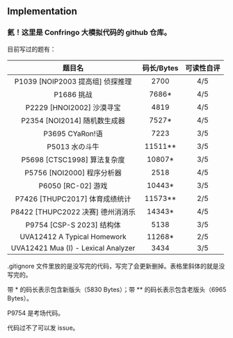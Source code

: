 
## Implementation

### 氦！这里是 Confringo 大模拟代码的 github 仓库。

目前写过的题有：

|题目名|码长/Bytes|可读性自评|
|:---:|:-------:|:-------:|
|P1039 [NOIP2003 提高组] 侦探推理|2700|4/5|
|P1686 挑战|7686\*|4/5|
|P2229 [HNOI2002] 沙漠寻宝|4819|4/5|
|P2354 [NOI2014] 随机数生成器|7527\*|4/5|
|P3695 CYaRon!语|7223|3/5|
|P5013 水の斗牛|11511\*\*|3/5|
|P5698 [CTSC1998] 算法复杂度|10807\*|3/5|
|P5756 [NOI2000] 程序分析器|2518|4/5|
|P6050 [RC-02] 游戏|10443\*|3/5|
|P7426 [THUPC2017] 体育成绩统计|11573\*\*|2/5|
|P8422 [THUPC2022 决赛] 德州消消乐|14343\*|4/5|
|P9754 [CSP-S 2023] 结构体|5138|3/5|
|UVA12412 A Typical Homework|11268\*|2/5|
|UVA12421 Mua (I) - Lexical Analyzer|3434|3/5|

.gitignore 文件里放的是没写完的代码，写完了会更新删掉。表格里斜体的就是没写完的。

带 \* 的码长表示包含新版头（5830 Bytes）；带 \*\* 的码长表示包含老版头（6965 Bytes）。

P9754 是考场代码。

代码过不了可以发 issue。
